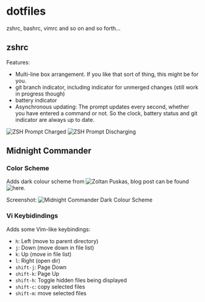 dotfiles
==========================

zshrc, bashrc, vimrc and so on and so forth...

zshrc
-----

Features:
* Multi-line  box arrangement. If you like  that sort of thing,  this might be
  for you.
* git branch  indicator, including indicator for unmerged  changes (still work
  in progress though)
* battery indicator
* Asynchronous  updating: The prompt  updates every  second, whether  you have
  entered a command or not. So the clock, battery status and git indicator are
  always up to date.

![ZSH Prompt Charged](http://www.alpenwasser.net/images/2015-05-23--23-50-44--prompt.png)
![ZSH Prompt Discharging](http://www.alpenwasser.net/images/2015-05-23--23-51-40--discharging.png)


Midnight Commander
------------------

### Color Scheme

Adds dark colour scheme from ![Zoltan Puskas](https://github.com/zpuskas/linux/blob/master/home/.local/share/mc/skins/darkened.ini),
blog post can be found ![here](https://sinustrom.info/2014/03/23/midnight-commander-dark-color-scheme/).

Screenshot:
![Midnight Commander Dark Colour Scheme](http://www.alpenwasser.net/images/2015-05-25--18-25-59--mc-darkened.png)


### Vi Keybidindings

Adds some Vim-like keybindings:
* `h`: Left (move to parent directory)
* `j`: Down (move down in file list)
* `k`: Up (move in file list)
* `l`: Right (open dir)
* `shift-j`: Page Down
* `shift-k`: Page Up
* `shift-h`: Toggle hidden files being displayed
* `shift-c`: copy selected files
* `shift-m`: move selected files
